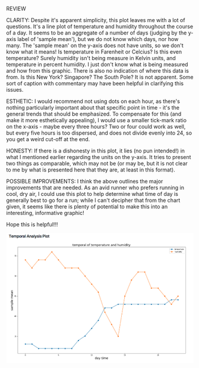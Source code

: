 REVIEW

CLARITY:
Despite it's apparent simplicity, this plot leaves me with a lot of questions. It's a line plot of temperature and humidity throughout the course of a day. It seems to be an aggregate of a number of days (judging by the y-axis label of 'sample mean'), but we do not know which days, nor how many. The 'sample mean' on the y-axis does not have units, so we don't know what it means! Is temperature in Farenheit or Celcius? Is this even temperature? Surely humidity isn't being measure in Kelvin units, and temperature in percent humidity. I just don't know what is being measured and how from this graphic. There is also no indication of where this data is from. Is this New York? Singapore? The South Pole? It is not apparent. Some sort of caption with commentary may have been helpful in clarifying this issues.

ESTHETIC:
I would recommend not using dots on each hour, as there's nothing particularly important about that specific point in time - it's the general trends that should be emphasized. To compensate for this (and make it more esthetically appealing), I would use a smaller tick-mark ratio on the x-axis - maybe every three hours? Two or four could work as well, but every five hours is too dispersed, and does not divide evenly into 24, so you get a weird cut-off at the end. 

HONESTY: 
If there is a dishonesty in this plot, it lies (no pun intended!) in what I mentioned earlier regarding the units on the y-axis. It tries to present two things as comparable, which may not be (or may be, but it is not clear to me by what is presented here that they are, at least in this format). 

POSSIBLE IMPROVEMENTS:
I think the above outlines the major improvements that are needed. As an avid runner who prefers running in cool, dry air, I could use this plot to help determine what time of day is generally best to go for a run; while I can't decipher that from the chart given, it seems like there is plenty of potential to make this into an interesting, informative graphic!

Hope this is helpful!!!


![Alt text](https://github.com/clapham13/PUI2017_acs882/blob/master/HW9_acs882/temporal_plot.png "Chun-Chieh's Graph")
